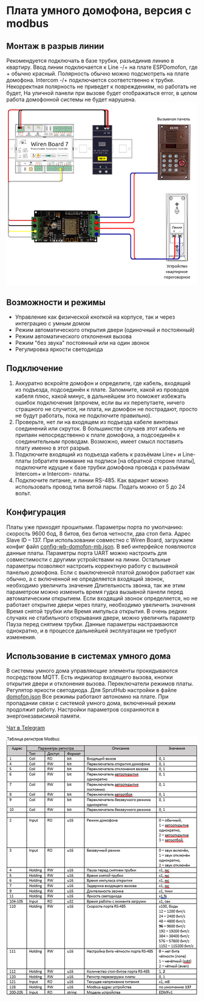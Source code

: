 # Плата умного домофона, версия с modbus

## Монтаж в разрыв линии 
Рекомендуется подключать в базе трубки, разъединив линию в квартиру.  Ввод линии подключается к Line -/+ на плате ESPDomofon, где + обычно красный. Полярность обычно можно подсмотреть на плате домофона. Intercom -/+ подключается соответственно к трубке.
Некорректная полярность не приведет к повреждениям, но работать не будет, 
На уличной панели при вызове будет отображаться error, в целом работа домофонной системы не будет нарушена. 
![схема подключения](https://github.com/Ge1mer/Domofon_modbus/blob/main/%D0%A1%D1%85%D0%B5%D0%BC%D0%B0%20%D0%BF%D0%BE%D0%B4%D0%BA%D0%BB%D1%8E%D1%87%D0%B5%D0%BD%D0%B8%D1%8F1.png)
 
## Возможности и режимы
*	Управление как физической кнопкой на корпусе, так и через интеграцию с умным домом
*	Режим автоматического открытия двери (одиночный и постоянный)
*	Режим автоматического отклонения вызова
*	Режим "без звука" постоянный или на один звонок
*	Регулировка яркости светодиода

## Подключение
1. Аккуратно вскройте домофон и определите, где кабель, входящий из подъезда, подсоединён к плате. Запомните, какой из проводов кабеля плюс, какой минус, в дальнейшем это поможет избежать ошибок подключения (впрочем, если вы их перепутаете, ничего страшного не случится, ни плата, ни домофон не пострадают, просто не будут работать, пока не подключите правильно).
2. Проверьте, нет ли на входящем из подъезда кабеле винтовых соединений или скруток. В большинстве случаев этот кабель не припаян непосредственно к плате домофона, а подсоединён к соединительным проводам. Возможно, имеет смысл поставить плату именно в этот разрыв.
3. Подключите входящий из подъезда кабель к разъёмам Line+ и Line- платы (обратите внимание на подписи [на обратной стороне платы], подключите идущие к базе трубки домофона провода к разъёмам Intercom+ и Intercom- платы.
4. Подключите питание, и линии RS-485. Как вариант можно использовать провод типа витой пары. Подать можно от 5 до 24 вольт.
## Конфигурация
Платы уже приходят прошитыми.
Параметры порта по умолчанию: скорость 9600 бод, 8 битов, без битов четности, два стоп бита.
Адрес Slave ID – 137.
При использовании совместно с Wiren Board, загружаем конфиг файл [config-wb-domofon-mb.json](https://github.com/Ge1mer/Domofon_modbus/blob/main/config-wb-domofon-mb.json).
В веб интерфейсе появляются данные платы. Параметры порта UART можно настроить для совместимости с другими устройствами на линии.
Остальные параметры позволяют настроить корректную работу с вызывной панелью домофона.
Если с выключенной платой домофон работает как обычно, а с включенной не определяется входящий звонок, необходимо увеличить значение Длительность звонка, так же этим параметром можно изменить время гудка вызывной панели перед автоматическим открытием.
Если входящий звонок определяется, но не работает открытие двери через плату, необходимо увеличить значения Время снятой трубки или Время импульса открытия. 
В очень редких случаях не стабильного открывания двери, можно увеличить параметр Пауза перед снятием трубки.
Данные параметры настраиваются однократно, и в процессе дальнейшей эксплуатации не требуют изменения.
  

## Использование в системах умного дома
В системы умного дома управляющие элементы прокидываются посредством MQTT. Есть индикатор входящего вызова, кнопки открытия двери и отклонения вызова. Переключатели режимов платы. Регулятор яркости светодиода.
Для SprutHub настройки в файле [domofon.json](https://github.com/Ge1mer/Domofon_modbus/blob/main/domofon.json)
Все режимы работают автономно на плате. При пропадании связи с системой умного дома, включенный режим продолжит работу. Настройки параметров сохраняются в энергонезависимой памяти.



[Чат в Telegram](https://t.me/domofon_esp)

![Регистры модбас](https://github.com/Ge1mer/Domofon_modbus/blob/main/Registers.png)
